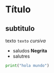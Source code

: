 # Título
## subtitulo
texto `texto` *cursiva*
- saludos **Negrita**
- salutres
```python
print("hola mundo")
```

